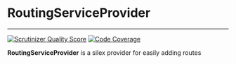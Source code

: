# RoutingServiceProvider #

-----

[![Scrutinizer Quality Score](https://scrutinizer-ci.com/g/marcojanssen/silex-routing-service-provider/badges/quality-score.png?s=ee8a98ec16a263e96f27ccf6be68db3d434d1156)](https://scrutinizer-ci.com/g/marcojanssen/silex-routing-service-provider/)
[![Code Coverage](https://scrutinizer-ci.com/g/marcojanssen/silex-routing-service-provider/badges/coverage.png?s=c0ad7b2616ce7c0b5e472457d7ec49063f86f527)](https://scrutinizer-ci.com/g/marcojanssen/silex-routing-service-provider/)

**RoutingServiceProvider** is a silex provider for easily adding routes